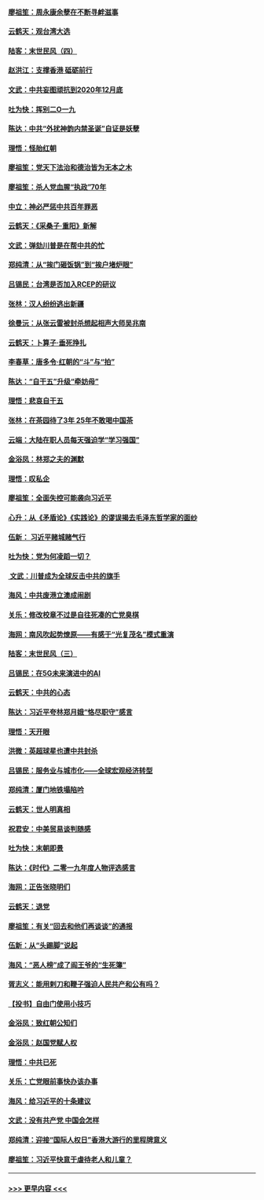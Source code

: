 #### [廖祖笙：周永康余孽在不断寻衅滋事](../pages/nsc993/n11751013.md?t=12290001) 
#### [云鹤天：观台湾大选](../pages/nsc993/n11751007.md?t=12290001) 
#### [陆客：末世民风（四）](../pages/nsc993/n11749203.md?t=12290001) 
#### [赵洪江：支撑香港 砥砺前行](../pages/nsc993/n11748482.md?t=12290001) 
#### [文武：中共妄图顽抗到2020年12月底](../pages/nsc993/n11748446.md?t=12290001) 
#### [吐为快：挥别二O一九](../pages/nsc993/n11748411.md?t=12290001) 
#### [陈达：中共“外扰神韵内禁圣诞”自证是妖孽](../pages/nsc993/n11748226.md?t=12290001) 
#### [理悟：怪胎红朝](../pages/nsc993/n11748206.md?t=12290001) 
#### [廖祖笙：党天下法治和德治皆为无本之木](../pages/nsc993/n11748135.md?t=12290001) 
#### [廖祖笙：杀人党血腥“执政”70年](../pages/nsc993/n11745144.md?t=12290001) 
#### [中立：神必严惩中共百年罪恶](../pages/nsc993/n11744970.md?t=12290001) 
#### [云鹤天：《采桑子‧重阳》新解](../pages/nsc993/n11744948.md?t=12290001) 
#### [文武：弹劾川普是在帮中共的忙](../pages/nsc993/n11744758.md?t=12290001) 
#### [郑纯清：从“挨门砸饭锅”到“挨户堵炉眼”](../pages/nsc993/n11744745.md?t=12290001) 
#### [吕锡民：台湾是否加入RCEP的研议](../pages/nsc993/n11744701.md?t=12290001) 
#### [张林：汉人纷纷逃出新疆](../pages/nsc993/n11743530.md?t=12290001) 
#### [徐曼沅：从张云雷被封杀想起相声大师吴兆南](../pages/nsc993/n11741816.md?t=12290001) 
#### [云鹤天：卜算子‧垂死挣扎](../pages/nsc993/n11739956.md?t=12290001) 
#### [李春草：唐多令‧红朝的“斗”与“拍”](../pages/nsc993/n11739830.md?t=12290001) 
#### [陈达：“自干五”升级“牵妨母”](../pages/nsc993/n11739724.md?t=12290001) 
#### [理悟：悲哀自干五](../pages/nsc993/n11739547.md?t=12290001) 
#### [张林：在茶园待了3年 25年不敢喝中国茶](../pages/nsc993/n11739240.md?t=12290001) 
#### [云端：大陆在职人员每天强迫学“学习强国”](../pages/nsc993/n11738735.md?t=12290001) 
#### [金浴凤：林郑之夫的渊默](../pages/nsc993/n11737735.md?t=12290001) 
#### [理悟：叹私企](../pages/nsc993/n11737715.md?t=12290001) 
#### [廖祖笙：全面失控可能袭向习近平](../pages/nsc993/n11737704.md?t=12290001) 
#### [心升：从《矛盾论》《实践论》的谬误揭去毛泽东哲学家的面纱](../pages/nsc993/n11736962.md?t=12290001) 
#### [伍新： 习近平赌城赌气行](../pages/nsc993/n11736929.md?t=12290001) 
#### [吐为快：党为何凌蹈一切？](../pages/nsc993/n11736915.md?t=12290001) 
#### [ 文武：川普成为全球反击中共的旗手](../pages/nsc993/n11736882.md?t=12290001) 
#### [海风：中共废港立澳成闹剧](../pages/nsc993/n11735857.md?t=12290001) 
#### [关乐：修改校章不过是自往死凑的亡党臭棋](../pages/nsc993/n11735097.md?t=12290001) 
#### [海网：南风吹起势燎原——有感于“光复茂名”模式重演](../pages/nsc993/n11732308.md?t=12290001) 
#### [陆客：末世民风（三）](../pages/nsc993/n11732211.md?t=12290001) 
#### [吕锡民：在5G未来演进中的AI](../pages/nsc993/n11730010.md?t=12290001) 
#### [云鹤天：中共的心态](../pages/nsc993/n11729906.md?t=12290001) 
#### [陈达：习近平夸林郑月娥“恪尽职守”感言](../pages/nsc993/n11729881.md?t=12290001) 
#### [理悟：天开眼](../pages/nsc993/n11729699.md?t=12290001) 
#### [洪微：英超球星也遭中共封杀](../pages/nsc993/n11727243.md?t=12290001) 
#### [吕锡民：服务业与城市化——全球宏观经济转型](../pages/nsc993/n11725845.md?t=12290001) 
#### [郑纯清：厦门地铁塌陷吟](../pages/nsc993/n11725813.md?t=12290001) 
#### [云鹤天：世人明真相](../pages/nsc993/n11725621.md?t=12290001) 
#### [祝君安：中美贸易谈判随感](../pages/nsc993/n11725609.md?t=12290001) 
#### [吐为快：末朝即景](../pages/nsc993/n11723365.md?t=12290001) 
#### [陈达：《时代》二零一九年度人物评选感言](../pages/nsc993/n11723337.md?t=12290001) 
#### [海网：正告张晓明们](../pages/nsc993/n11723228.md?t=12290001) 
#### [云鹤天：退党](../pages/nsc993/n11723056.md?t=12290001) 
#### [廖祖笙：有关“回去和他们再谈谈”的通报](../pages/nsc993/n11722442.md?t=12290001) 
#### [伍新：从“头踢脚”说起](../pages/nsc993/n11722429.md?t=12290001) 
#### [海风：“恶人榜”成了阎王爷的“生死簿”](../pages/nsc993/n11722272.md?t=12290001) 
#### [胥志义：能用剌刀和鞭子强迫人民共产和公有吗？](../pages/nsc993/n11720569.md?t=12290001) 
#### [【投书】自由门使用小技巧](../pages/nsc993/n11720180.md?t=12290001) 
#### [金浴凤：致红朝公知们](../pages/nsc993/n11720563.md?t=12290001) 
#### [金浴凤：赵国党赋人权](../pages/nsc993/n11720533.md?t=12290001) 
#### [理悟：中共已死](../pages/nsc993/n11720233.md?t=12290001) 
#### [关乐：亡党眼前事快办该办事](../pages/nsc993/n11719160.md?t=12290001) 
#### [海风：给习近平的十条建议](../pages/nsc993/n11717616.md?t=12290001) 
#### [文武：没有共产党 中国会怎样](../pages/nsc993/n11717584.md?t=12290001) 
#### [郑纯清：迎接“国际人权日”香港大游行的里程牌意义](../pages/nsc993/n11717417.md?t=12290001) 
#### [廖祖笙：习近平快意于虐待老人和儿童？](../pages/nsc993/n11715313.md?t=12290001) 

----
#### [ >>> 更早内容 <<< ](../indexes/nsc993-earlier.md)
